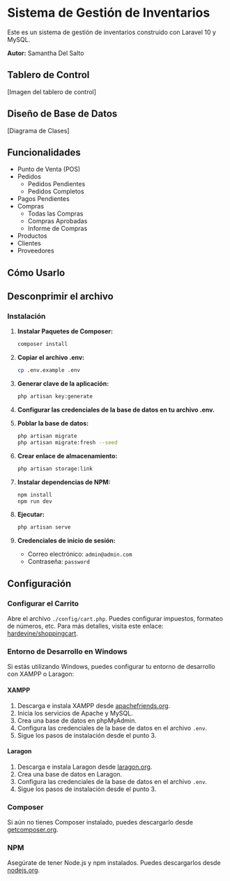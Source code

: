 # Sistema de Gestión de Inventarios

Este es un sistema de gestión de inventarios construido con Laravel 10 y MySQL.

**Autor:** Samantha Del Salto

## Tablero de Control

[Imagen del tablero de control]

## Diseño de Base de Datos

[Diagrama de Clases]

## Funcionalidades

  * Punto de Venta (POS)
  * Pedidos
      * Pedidos Pendientes
      * Pedidos Completos
  * Pagos Pendientes
  * Compras
      * Todas las Compras
      * Compras Aprobadas
      * Informe de Compras
  * Productos
  * Clientes
  * Proveedores

## Cómo Usarlo

## Desconprimir el archivo 

### Instalación
1.  **Instalar Paquetes de Composer:**

    ```bash
    composer install
    ```

2.  **Copiar el archivo .env:**

    ```bash
    cp .env.example .env
    ```

3.  **Generar clave de la aplicación:**

    ```bash
    php artisan key:generate
    ```

4.  **Configurar las credenciales de la base de datos en tu archivo .env.**

5.  **Poblar la base de datos:**

    ```bash
    php artisan migrate
    php artisan migrate:fresh --seed
    ```

6.  **Crear enlace de almacenamiento:**

    ```bash
    php artisan storage:link
    ```

7.  **Instalar dependencias de NPM:**

    ```bash
    npm install
    npm run dev
    ```

8. **Ejecutar:**

    ```bash
    php artisan serve
    ```

9. **Credenciales de inicio de sesión:**

      * Correo electrónico: `admin@admin.com`
      * Contraseña: `password`

## Configuración

### Configurar el Carrito

Abre el archivo `./config/cart.php`. Puedes configurar impuestos, formateo de números, etc. Para más detalles, visita este enlace: [hardevine/shoppingcart](https://www.google.com/search?q=https://github.com/hardevine/shoppingcart).

### Entorno de Desarrollo en Windows

Si estás utilizando Windows, puedes configurar tu entorno de desarrollo con XAMPP o Laragon:

#### XAMPP

1.  Descarga e instala XAMPP desde [apachefriends.org](https://www.google.com/url?sa=E&source=gmail&q=https://www.apachefriends.org/es/index.html).
2.  Inicia los servicios de Apache y MySQL.
3.  Crea una base de datos en phpMyAdmin.
4.  Configura las credenciales de la base de datos en el archivo `.env`.
5.  Sigue los pasos de instalación desde el punto 3.

#### Laragon

1.  Descarga e instala Laragon desde [laragon.org](https://www.google.com/url?sa=E&source=gmail&q=https://laragon.org/).
2.  Crea una base de datos en Laragon.
3.  Configura las credenciales de la base de datos en el archivo `.env`.
4.  Sigue los pasos de instalación desde el punto 3.

### Composer

Si aún no tienes Composer instalado, puedes descargarlo desde [getcomposer.org](https://www.google.com/url?sa=E&source=gmail&q=https://getcomposer.org/download/).

### NPM

Asegúrate de tener Node.js y npm instalados. Puedes descargarlos desde [nodejs.org](https://www.google.com/url?sa=E&source=gmail&q=https://nodejs.org/).



